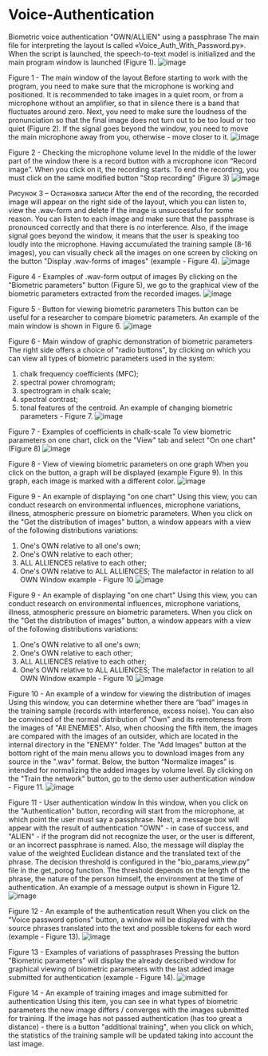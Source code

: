 # Voice-Authentication
Biometric voice authentication "OWN/ALLIEN" using a passphrase
The main file for interpreting the layout is called «Voice_Auth_With_Password.py». When the script is launched, the speech-to-text model is initialized and the main program window is launched (Figure 1).
![image](https://user-images.githubusercontent.com/16018075/131023231-e4e770d3-8e91-4f56-8fd0-f77d5cdd9fe6.png)

Figure 1 - The main window of the layout 
Before starting to work with the program, you need to make sure that the microphone is working and positioned. It is recommended to take images in a quiet room, or from a microphone without an amplifier, so that in silence there is a band that fluctuates around zero. Next, you need to make sure the loudness of the pronunciation so that the final image does not turn out to be too loud or too quiet (Figure 2). If the signal goes beyond the window, you need to move the main microphone away from you, otherwise - move closer to it.
![image](https://user-images.githubusercontent.com/16018075/131023330-e54077d7-fa18-45d3-9a37-54a77b40ca1e.png)

Figure 2 - Checking the microphone volume level 
In the middle of the lower part of the window there is a record button with a microphone icon “Record image”. When you click on it, the recording starts. To end the recording, you must click on the same modified button "Stop recording" (Figure 3) 
![image](https://user-images.githubusercontent.com/16018075/131023362-a4a4ac48-e3d7-495d-9731-d6bbbd2618fb.png)

Рисунок 3 – Остановка записи
After the end of the recording, the recorded image will appear on the right side of the layout, which you can listen to, view the .wav-form and delete if the image is unsuccessful for some reason. You can listen to each image and make sure that the passphrase is pronounced correctly and that there is no interference. Also, if the image signal goes beyond the window, it means that the user is speaking too loudly into the microphone.
Having accumulated the training sample (8-16 images), you can visually check all the images on one screen by clicking on the button "Display .wav-forms of images" (example - Figure 4).
![image](https://user-images.githubusercontent.com/16018075/131023403-5c3f4712-602e-47f9-ba0e-71b1f2285340.png)

Figure 4 - Examples of .wav-form output of images
By clicking on the "Biometric parameters" button (Figure 5), we go to the graphical view of the biometric parameters extracted from the recorded images. 
![image](https://user-images.githubusercontent.com/16018075/131023423-ef481a02-c653-4383-ad13-b7b3536dd37e.png)

Figure 5 - Button for viewing biometric parameters 
This button can be useful for a researcher to compare biometric parameters. An example of the main window is shown in Figure 6.
![image](https://user-images.githubusercontent.com/16018075/131023448-621fa74e-85ed-4bbc-bab3-ad830f7c2433.png)

Figure 6 - Main window of graphic demonstration of biometric parameters 
The right side offers a choice of "radio buttons", by clicking on which you can view all types of biometric parameters used in the system: 
1) chalk frequency coefficients (MFC); 
2) spectral power chromogram; 
3) spectrogram in chalk scale; 
4) spectral contrast; 
5) tonal features of the centroid. 
An example of changing biometric parameters - Figure 7.
![image](https://user-images.githubusercontent.com/16018075/131023466-d727fb8a-1638-43fc-819c-9932a5d0110f.png)

Figure 7 - Examples of coefficients in chalk-scale
To view biometric parameters on one chart, click on the "View" tab and select "On one chart" (Figure 8)
![image](https://user-images.githubusercontent.com/16018075/131023488-a5f177e5-370c-4b32-81a3-beb9ed6ac4c9.png)

Figure 8 - View of viewing biometric parameters on one graph 
When you click on the button, a graph will be displayed (example Figure 9). In this graph, each image is marked with a different color.
![image](https://user-images.githubusercontent.com/16018075/131023538-975bc972-b148-4db1-a081-df02f574c31b.png)

Figure 9 - An example of displaying "on one chart" 
Using this view, you can conduct research on environmental influences, microphone variations, illness, atmospheric pressure on biometric parameters.
When you click on the "Get the distribution of images" button, a window appears with a view of the following distributions variations:
1) One's OWN relative to all one's own;
2) One's OWN relative to each other;
3) ALL ALLIENCES relative to each other;
4) One's OWN relative to ALL ALLIENCES;
The malefactor in relation to all OWN Window example - Figure 10
![image](https://user-images.githubusercontent.com/16018075/131023577-27fdb0e5-eb5b-407f-ab8e-f0fa357342ec.png)

Figure 9 - An example of displaying "on one chart" 
Using this view, you can conduct research on environmental influences, microphone variations, illness, atmospheric pressure on biometric parameters.
When you click on the "Get the distribution of images" button, a window appears with a view of the following distributions variations:
1) One's OWN relative to all one's own;
2) One's OWN relative to each other;
3) ALL ALLIENCES relative to each other;
4) One's OWN relative to ALL ALLIENCES;
The malefactor in relation to all OWN Window example - Figure 10
![image](https://user-images.githubusercontent.com/16018075/131023630-8e71377b-6353-4ba4-815e-e06ff1f8d991.png)

Figure 10 - An example of a window for viewing the distribution of images
Using this window, you can determine whether there are “bad” images in the training sample (records with interference, excess noise). You can also be convinced of the normal distribution of "Own" and its remoteness from the images of "All ENEMIES". Also, when choosing the fifth item, the images are compared with the images of an outsider, which are located in the internal directory in the "ENEMY" folder.
The "Add Images" button at the bottom right of the main menu allows you to download images from any source in the ".wav" format.
Below, the button “Normalize images” is intended for normalizing the added images by volume level.
By clicking on the "Train the network" button, go to the demo user authentication window - Figure 11.
![image](https://user-images.githubusercontent.com/16018075/131023660-d1abef2e-b126-45b2-81c0-292b5eb1e5f6.png)

Figure 11 - User authentication window
In this window, when you click on the "Authentication" button, recording will start from the microphone, at which point the user must say a passphrase. Next, a message box will appear with the result of authentication "OWN" - in case of success, and "ALIEN" - if the program did not recognize the user, or the user is different, or an incorrect passphrase is named. Also, the message will display the value of the weighted Euclidean distance and the translated text of the phrase. The decision threshold is configured in the "bio_params_view.py" file in the get_porog function. The threshold depends on the length of the phrase, the nature of the person himself, the environment at the time of authentication. An example of a message output is shown in Figure 12.
![image](https://user-images.githubusercontent.com/16018075/131023699-7929ba26-11da-4dfb-8db1-7b39a0a85988.png)

Figure 12 - An example of the authentication result
When you click on the "Voice password options" button, a window will be displayed with the source phrases translated into the text and possible tokens for each word (example - Figure 13).
![image](https://user-images.githubusercontent.com/16018075/131023788-16ae7f7d-47a3-4093-a4f6-9aa220886793.png)

Figure 13 - Examples of variations of passphrases
Pressing the button "Biometric parameters" will display the already described window for graphical viewing of biometric parameters with the last added image submitted for authentication (example - Figure 14).
![image](https://user-images.githubusercontent.com/16018075/131023824-8544621f-b37a-4ba9-9ac3-a3009d96ad8f.png)

Figure 14 - An example of training images and image submitted for authentication 
Using this item, you can see in what types of biometric parameters the new image differs / converges with the images submitted for training.
If the image has not passed authentication (has too great a distance) - there is a button "additional training", when you click on which, the statistics of the training sample will be updated taking into account the last image.
